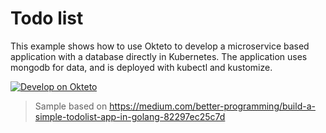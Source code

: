# Todo list

This example shows how to use Okteto to develop a microservice based application with a database directly in Kubernetes. The application uses mongodb for data, and is deployed with kubectl and kustomize.

[![Develop on Okteto](https://okteto.com/develop-okteto.svg)](https://cloud.okteto.com/deploy?repository=https://github.com/okteto/go-todo-list)

> Sample based on https://medium.com/better-programming/build-a-simple-todolist-app-in-golang-82297ec25c7d
